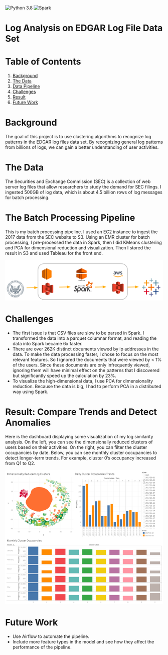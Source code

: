 ![Python 3.8](https://img.shields.io/badge/python-3.8-green.svg)
![Spark](https://img.shields.io/badge/Spark-2.4.5-green)

# Log Analysis on EDGAR Log File Data Set


# Table of Contents
1. [Background](README.md#Background)
2. [The Data](README.md#The-Data)
3. [Data Pipeline](README.md#The-Batch-Processing-Pipeline)
4. [Challenges](README.md#Challenges)
5. [Result](README.md#Result)
6. [Future Work](README.md#Future-Work)

# Background

The goal of this project is to use clustering algorithms to recognize log patterns in the EDGAR log files data set. By recognizing general log patterns from billions of logs, we can gain a better understanding of user activities.

# The Data

The Securities and Exchange Commission (SEC) is a collection of web server log files that allow researchers to study the demand for SEC filings. I ingested 500GB of log data, which is about 4.5 billion rows of log messages for batch processing. 

# The Batch Processing Pipeline

This is my batch processing pipeline. I used an EC2 instance to ingest the 2017 data from the SEC website to S3. Using an EMR cluster for batch processing, I pre-processed the data in Spark, then I did KMeans clustering and PCA for dimensional reduction and visualization. Then I stored the result in S3 and used Tableau for the front end.

![](images/Pipeline.png)

# Challenges

* The first issue is that CSV files are slow to be parsed in Spark. I transformed the data into a parquet columnar format, and reading the data into Spark became 6x faster.
* There are over 262K distinct documents viewed by ip addresses in the data. To make the data processing faster, I chose to focus on the most relevant features. So I ignored the documents that were viewed by < 1% of the users. Since these documents are only infrequently viewed, ignoring them will have minimal effect on the patterns that I discovered but significantly speed up the calculation by 23%.  
* To visualize the high-dimensional data, I use PCA for dimensionality reduction. Because the data is big, I had to perform PCA in a distributed way using Spark.

# Result: Compare Trends and Detect Anomalies

Here is the dashboard displaying some visualization of my log similarity analysis. On the left, you can see the dimensionally reduced clusters of users based on their activities. On the right, you can filter the cluster occupancies by date. Below, you can see monthly cluster occupancies to detect longer-term trends. For example, cluster 0’s occupancy increased from Q1 to Q2.

![](images/dashboard.png)

# Future Work

* Use Airflow to automate the pipeline.
* Include more feature types in the model and see how they affect the performance of the pipeline.

